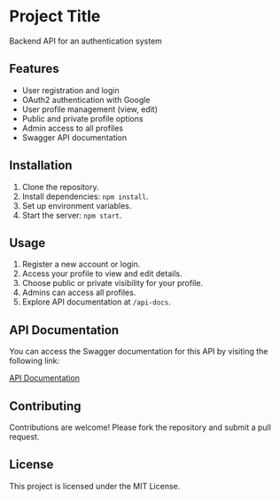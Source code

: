 # Project Title

Backend API for an authentication system

## Features

- User registration and login
- OAuth2 authentication with Google
- User profile management (view, edit)
- Public and private profile options
- Admin access to all profiles
- Swagger API documentation

## Installation

1. Clone the repository.
2. Install dependencies: `npm install`.
3. Set up environment variables.
4. Start the server: `npm start`.

## Usage

1. Register a new account or login.
2. Access your profile to view and edit details.
3. Choose public or private visibility for your profile.
4. Admins can access all profiles.
5. Explore API documentation at `/api-docs`.

## API Documentation

You can access the Swagger documentation for this API by visiting the following link:

[API Documentation](https://authentication-api-b79j.onrender.com/api-docs/)

## Contributing

Contributions are welcome! Please fork the repository and submit a pull request.

## License

This project is licensed under the MIT License.
